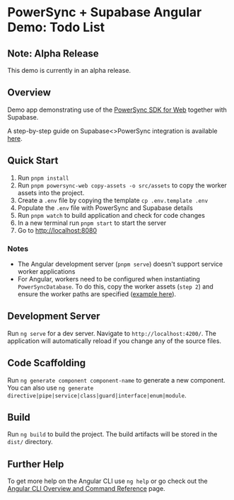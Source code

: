 # PowerSync + Supabase Angular Demo: Todo List

## Note: Alpha Release

This demo is currently in an alpha release.

## Overview

Demo app demonstrating use of the [PowerSync SDK for Web](https://www.npmjs.com/package/@powersync/web) together with Supabase.

A step-by-step guide on Supabase<>PowerSync integration is available [here](https://docs.powersync.com/integration-guides/supabase).

## Quick Start

1. Run `pnpm install`
2. Run `pnpm powersync-web copy-assets -o src/assets` to copy the worker assets into the project.
3. Create a `.env` file by copying the template `cp .env.template .env`
4. Populate the `.env` file with PowerSync and Supabase details
5. Run `pnpm watch` to build application and check for code changes
6. In a new terminal run `pnpm start` to start the server
7. Go to <http://localhost:8080>

### Notes

- The Angular development server (`pnpm serve`) doesn't support service worker applications
- For Angular, workers need to be configured when instantiating `PowerSyncDatabase`. To do this, copy the worker assets (`step 2`) and ensure the worker paths are specified ([example here](./src/app/powersync.service.ts)).

## Development Server

Run `ng serve` for a dev server. Navigate to `http://localhost:4200/`. The application will automatically reload if you change any of the source files.

## Code Scaffolding

Run `ng generate component component-name` to generate a new component. You can also use `ng generate directive|pipe|service|class|guard|interface|enum|module`.

## Build

Run `ng build` to build the project. The build artifacts will be stored in the `dist/` directory.

## Further Help

To get more help on the Angular CLI use `ng help` or go check out the [Angular CLI Overview and Command Reference](https://angular.io/cli) page.

